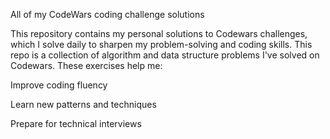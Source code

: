 All of my CodeWars coding challenge solutions

This repository contains my personal solutions to Codewars challenges, which I solve daily to sharpen my problem-solving and coding skills. This repo is a collection of algorithm and data structure problems I've solved on Codewars. These exercises help me:

Improve coding fluency

Learn new patterns and techniques

Prepare for technical interviews
